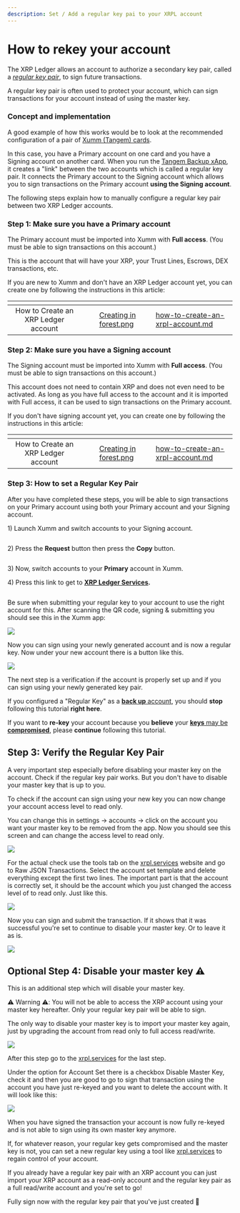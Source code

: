 ```yaml
---
description: Set / Add a regular key pai to your XRPL account
---
```


# How to rekey your account

The XRP Ledger allows an account to authorize a secondary key pair, called a [_regular key pair_](https://xrpl.org/cryptographic-keys.html), to sign future transactions.&#x20;

A regular key pair is often used to protect your account, which can sign transactions for your account instead of using the master key.

### Concept and implementation

A good example of how this works would be to look at the recommended configuration of a pair of [Xumm (Tangem) cards](../xumm-tangem-cards/xumm-tangem-cards.md).

In this case, you have a Primary account on one card and you have a Signing account on another card. When you run the [Tangem Backup xApp](../all-about-xapps/xumm-xapps/tangem-backup.md), it creates a "link" between the two accounts which is called a regular key pair. It connects the Primary account to the Signing account which allows you to sign transactions on the Primary account **using the Signing account**.

The following steps explain how to manually configure a regular key pair between two XRP Ledger accounts.

### Step 1: Make sure you have a Primary account <a href="#h_46e6d7f417" id="h_46e6d7f417"></a>

The Primary account must be imported into Xumm with **Full access**. (You must be able to sign transactions on this account.)

This is the account that will have your XRP, your Trust Lines, Escrows, DEX transactions, etc.

If you are new to Xumm and don't have an XRP Ledger account yet, you can create one by following the instructions in this article:

<table data-view="cards"><thead><tr><th align="center"></th><th data-hidden></th><th data-hidden></th><th data-hidden data-card-cover data-type="files"></th><th data-hidden data-card-target data-type="content-ref"></th></tr></thead><tbody><tr><td align="center">How to Create an XRP Ledger account</td><td></td><td></td><td><a href="../.gitbook/assets/Creating in forest.png">Creating in forest.png</a></td><td><a href="your-first-xrp-ledger-account/how-to-create-an-xrpl-account.md">how-to-create-an-xrpl-account.md</a></td></tr></tbody></table>

### Step 2: Make sure you have a Signing account <a href="#h_daeec8d8c2" id="h_daeec8d8c2"></a>

The Signing account must be imported into Xumm with **Full access**. (You must be able to sign transactions on this account.)

This account does not need to contain XRP and does not even need to be activated. As long as you have full access to the account and it is imported with Full access, it can be used to sign transactions on the Primary account.

If you don't have signing account yet, you can create one by following the instructions in this article:

<table data-view="cards"><thead><tr><th align="center"></th><th data-hidden></th><th data-hidden></th><th data-hidden data-card-cover data-type="files"></th><th data-hidden data-card-target data-type="content-ref"></th></tr></thead><tbody><tr><td align="center">How to Create an XRP Ledger account</td><td></td><td></td><td><a href="../.gitbook/assets/Creating in forest.png">Creating in forest.png</a></td><td><a href="your-first-xrp-ledger-account/how-to-create-an-xrpl-account.md">how-to-create-an-xrpl-account.md</a></td></tr></tbody></table>



### Step 3: How to set a Regular Key Pair <a href="#h_daeec8d8c2" id="h_daeec8d8c2"></a>

After you have completed these steps, you will be able to sign transactions on your Primary account using both your Primary account and your Signing account.

1\) Launch Xumm and switch accounts to your Signing account.

<figure><img src="../.gitbook/assets/regular keys -2.png" alt=""><figcaption></figcaption></figure>

2\) Press the **Request** button then press the **Copy** button.

<figure><img src="../.gitbook/assets/regular keys -3.png" alt=""><figcaption></figcaption></figure>

3\) Now, switch accounts to your **Primary** account in Xumm.

4\) Press this link to get to [**XRP Ledger Services**](https://xrpl.services/)**.**

<figure><img src="../.gitbook/assets/XRPL Services - Reg Key - 1.png" alt=""><figcaption></figcaption></figure>

&#x20;

Be sure when submitting your regular key to your account to use the right account for this. After scanning the QR code, signing & submitting you should see this in the Xumm app:

![](https://downloads.intercomcdn.com/i/o/231461350/c510dbed9f8364587b4bdd83/Done+submitting.png)

Now you can sign using your newly generated account and is now a regular key. Now under your new account there is a button like this.

![](https://downloads.intercomcdn.com/i/o/229411704/3f1926600a0a39af91f2feaf/IMG\_34FE7BFE2A75-1.jpeg)

The next step is a verification if the account is properly set up and if you can sign using your newly generated key pair.

&#x20;

If you configured a "Regular Key" as a [**back up** account](https://support.xumm.app/hc/en-us/articles/360019049920), you should **stop** following this tutorial **right here**.

If you want to **re-key** your account because you **believe** your [**keys** may be **compromised**](https://support.xumm.app/hc/en-us/articles/360020672759), please **continue** following this tutorial.

&#x20;

## Step 3: Verify the Regular Key Pair <a href="#h_d534a6dc19" id="h_d534a6dc19"></a>

A very important step especially before disabling your master key on the account. Check if the regular key pair works. But you don't have to disable your master key that is up to you.

&#x20;

To check if the account can sign using your new key you can now change your account access level to read only.

&#x20;

You can change this in settings → accounts → click on the account you want your master key to be removed from the app. Now you should see this screen and can change the access level to read only.

![](https://downloads.intercomcdn.com/i/o/231463605/a5930079a15c05eebb16892e/IMG\_6C951E5DB3BB-1.jpg)

For the actual check use the tools tab on the [xrpl.services](https://xumm.community/) website and go to Raw JSON Transactions. Select the account set template and delete everything except the first two lines. The important part is that the account is correctly set, it should be the account which you just changed the access level of to read only. Just like this.

&#x20;

![](https://downloads.intercomcdn.com/i/o/229435940/78e1ad65f8be3d3a300e7249/Schermafbeelding+2020-07-22+om+16.20.39.png)

Now you can sign and submit the transaction. If it shows that it was successful you're set to continue to disable your master key. Or to leave it as is.

&#x20;

![](https://downloads.intercomcdn.com/i/o/231464089/fb48afa992e64a07d984e30e/success+acc+set+tx.png)

## Optional Step 4: Disable your master key ⚠️ <a href="#h_a7c3b8f5aa" id="h_a7c3b8f5aa"></a>

This is an additional step which will disable your master key.

⚠️ Warning ⚠️: You will not be able to access the XRP account using your master key hereafter. Only your regular key pair will be able to sign.

&#x20;

The only way to disable your master key is to import your master key again, just by upgrading the account from read only to full access read/write.

![](https://downloads.intercomcdn.com/i/o/231464654/28341805c635e28b2aae300a/Change+access.png)

&#x20;

After this step go to the [xrpl.services](https://xumm.community/) for the last step.

Under the option for Account Set there is a checkbox Disable Master Key, check it and then you are good to go to sign that transaction using the account you have just re-keyed and you want to delete the account with. It will look like this:

![](https://downloads.intercomcdn.com/i/o/231263470/1f1aa4814561f48863ee2c1d/Schermafbeelding+2020-07-28+om+20.54.19.png)

When you have signed the transaction your account is now fully re-keyed and is not able to sign using its own master key anymore.

If, for whatever reason, your regular key gets compromised and the master key is not, you can set a new regular key using a tool like [xrpl.services](https://xumm.community/) to regain control of your account.

&#x20;If you already have a regular key pair with an XRP account you can just import your XRP account as a read-only account and the regular key pair as a full read/write account and you're set to go!

&#x20;&#x20;

Fully sign now with the regular key pair that you've just created 🎉
